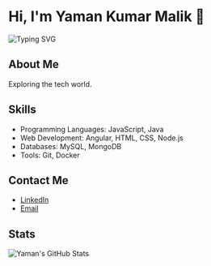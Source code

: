 # Hi, I'm Yaman Kumar Malik 👋

![Typing SVG](https://readme-typing-svg.herokuapp.com?color=%2336BCF7&lines=Welcome+to+my+GitHub+Profile!;Exploring+the+tech+world;)

## About Me
Exploring the tech world.

## Skills
- Programming Languages: JavaScript, Java
- Web Development: Angular, HTML, CSS, Node.js
- Databases: MySQL, MongoDB
- Tools: Git, Docker

## Contact Me
- [LinkedIn](https://www.linkedin.com/in/yamankumarmalik/)
- [Email](mailto:yamankumarmalik007@gmail.com)

## Stats
![Yaman's GitHub Stats](https://github-readme-stats.vercel.app/api?username=yamankumarmalik&show_icons=true&theme=radical)

